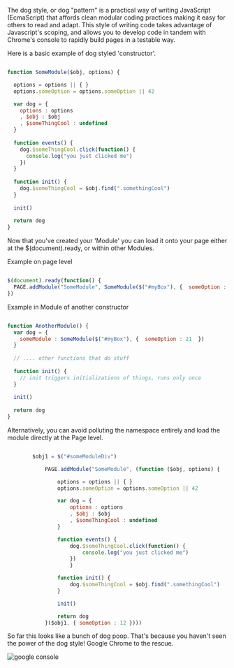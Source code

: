 The dog style, or dog "pattern" is a practical way of writing JavaScript (EcmaScript) 
that affords clean modular coding practices making it easy for others to read and adapt. This style
of writing code takes advantage of Javascript's scoping, and allows you to develop code in tandem with
Chrome's console to rapidly build pages in a testable way.

Here is a basic example of dog styled 'constructor'.

```JavaScript

function SomeModule($obj, options) {

  options = options || { }
  options.someOption = options.someOption || 42

  var dog = {
    options : options
    , $obj : $obj
    , $someThingCool : undefined
  }
  
  function events() {
    dog.$someThingCool.click(function() {
      console.log("you just clicked me")
    })
  }
  
  function init() {
    dog.$someThingCool = $obj.find(".somethingCool")
  }
  
  init()
  
  return dog
}
```

Now that you've created your 'Module' you can load it onto your page either at the $(document).ready,
or within other Modules.

Example on page level

```JavaScript

$(document).ready(function() {
  PAGE.addModule("SomeModule", SomeModule($("#myBox"), {  someOption : 21  }))
})

```

Example in Module of another constructor
```JavaScript

function AnotherModule() {
  var dog = {
    someModule : SomeModule($("#myBox"), {  someOption : 21  })
  }
  
  // .... other functions that do stuff
  
  function init() {
    // init triggers initializations of things, runs only once
  }
  
  init()
  
  return dog
}
```

Alternatively, you can avoid polluting the namespace entirely and load the module directly at the Page level.

```JavaScript

  		$obj1 = $("#someModuleDiv")

			PAGE.addModule("SomeModule", (function ($obj, options) {

				options = options || { }
				options.someOption = options.someOption || 42

				var dog = {
					options : options
					, $obj : $obj
					, $someThingCool : undefined
				}

				function events() {
					dog.$someThingCool.click(function() {
						console.log("you just clicked me")
					})
					}

				function init() {
					dog.$someThingCool = $obj.find(".somethingCool")
				}

				init()

				return dog
			}($obj1, { someOption : 12 })))


```

So far this looks like a bunch of dog poop. That's because you haven't seen the power of the dog style!
Google Chrome to the rescue.

![google console](http://www.mangoroom.com/work/example-console.png)

